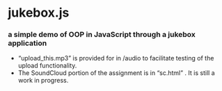 # jukebox.js
### a simple demo of OOP in JavaScript through a jukebox application

* “upload_this.mp3” is provided for in /audio to facilitate testing of the upload functionality.
* The SoundCloud portion of the assignment is in “sc.html” . It is still a work in progress.
